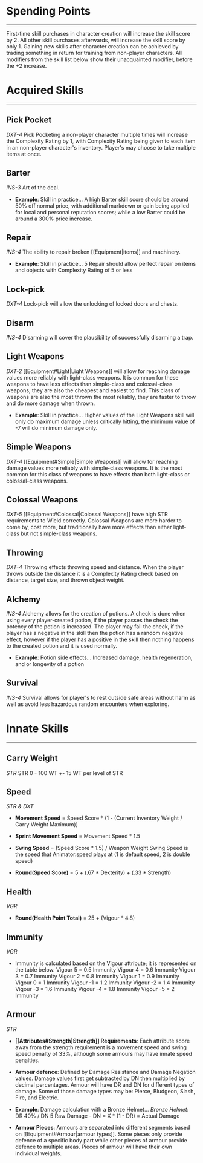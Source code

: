 # Spending Points
---
First-time skill purchases in character creation will increase the skill score by 2. All other skill purchases afterwards, will increase the skill score by only 1. Gaining new skills after character creation can be achieved by trading something in return for training from non-player characters. All modifiers from the skill list below show their unacquainted modifier, before the +2 increase.

# Acquired Skills
---
## Pick Pocket
*DXT-4*
Pick Pocketing a non-player character multiple times will increase the Complexity Rating by 1, with Complexity Rating being given to each item in an non-player character's inventory. Player's may choose to take multiple items at once.

## Barter
*INS-3*
Art of the deal.

- **Example**: Skill in practice...
	A high Barter skill score should be around 50% off normal price, with additional markdown or gain being applied for local and personal reputation scores; while a low Barter could be around a 300% price increase.

## Repair
*INS-4*
The ability to repair broken [[Equipment|items]] and machinery.

- **Example**: Skill in practice...
	5 Repair should allow perfect repair on items and objects with Complexity Rating of 5 or less

## Lock-pick
*DXT-4*
Lock-pick will allow the unlocking of locked doors and chests.

## Disarm
*INS-4*
Disarming will cover the plausibility of successfully disarming a trap.

## Light Weapons
*DXT-2*
[[Equipment#Light|Light Weapons]] will allow for reaching damage values more reliably with light-class weapons. It is common for these weapons to have less effects than simple-class and colossal-class weapons, they are also the cheapest and easiest to find. This class of weapons are also the most thrown the most reliably, they are faster to throw and do more damage when thrown.
- **Example**: Skill in practice...
	Higher values of the Light Weapons skill will only do maximum damage unless critically hitting, the minimum value of -7 will do minimum damage only.

## Simple Weapons
*DXT-4*
[[Equipment#Simple|Simple Weapons]] will allow for reaching damage values more reliably with simple-class weapons. It is the most common for this class of weapons to have effects than both light-class or colossal-class weapons.

## Colossal Weapons
*DXT-5*
[[Equipment#Colossal|Colossal Weapons]] have high STR requirements to Wield correctly. Colossal Weapons are more harder to come by, cost more, but traditionally have more effects than either light-class but not simple-class weapons.

## Throwing
*DXT-4*
Throwing effects throwing speed and distance. When the player throws outside the distance it is a Complexity Rating check based on distance, target size, and thrown object weight.

## Alchemy
*INS-4*
Alchemy allows for the creation of potions. A check is done when using every player-created potion, if the player passes the check the potency of the potion is increased. The player may fail the check, if the player has a negative in the skill then the potion has a random negative effect, however if the player has a positive in the skill then nothing happens to the created potion and it is used normally.
- **Example**: Potion side effects...
	Increased damage, health regeneration, and or longevity of a potion

## Survival
*INS-4*
Survival allows for player's to rest outside safe areas without harm as well as avoid less hazardous random encounters when exploring.

# Innate Skills
---
## Carry Weight
*STR*
STR 0 - 100 WT
+- 15 WT per level of STR

## Speed
*STR & DXT*
- **Movement Speed** = Speed Score * (1 - (Current Inventory Weight / Carry Weight Maximum))
- **Sprint Movement Speed** = Movement Speed * 1.5
- **Swing Speed** = (Speed Score * 1.5) / Weapon Weight
	Swing Speed is the speed that Animator.speed plays at (1 is default speed, 2 is double speed)

- **Round(Speed Score)** = 5 + (.67 * Dexterity) + (.33 * Strength)

## Health
*VGR*
- **Round(Health Point Total)** = 25 + (Vigour * 4.8)

## Immunity
*VGR*
- Immunity is calculated based on the Vigour attribute; it is represented on the table below.
	Vigour 5 = 0.5 Immunity
	Vigour 4 = 0.6 Immunity
	Vigour 3 = 0.7 Immunity
	Vigour 2 = 0.8 Immunity
	Vigour 1 = 0.9 Immunity
	Vigour 0 = 1 Immunity
	Vigour -1 = 1.2 Immunity
	Vigour -2 = 1.4 Immunity
	Vigour -3 = 1.6 Immunity
	Vigour -4 = 1.8 Immunity
	Vigour -5 = 2 Immunity

## Armour
*STR*
- **[[Attributes#Strength|Strength]] Requirements**: Each attribute score away from the strength requirement is a movement speed and swing speed penalty of 33%, although some armours may have innate speed penalties.

- **Armour defence**: Defined by Damage Resistance and Damage Negation values. Damage values first get subtracted by DN then multiplied by decimal percentages. Armour will have DR and DN for different types of damage. Some of those damage types may be: Pierce, Bludgeon, Slash, Fire, and Electric.
- **Example**: Damage calculation with a Bronze Helmet...
	*Bronze Helmet*: DR 40% / DN 5
	Raw Damage - DN = X * (1 - DR) = Actual Damage

- **Armour Pieces**: Armours are separated into different segments based on [[Equipment#Armour|armour types]]. Some pieces only provide defence of a specific body part while other pieces of armour provide defence to multiple areas. Pieces of armour will have their own individual weights.